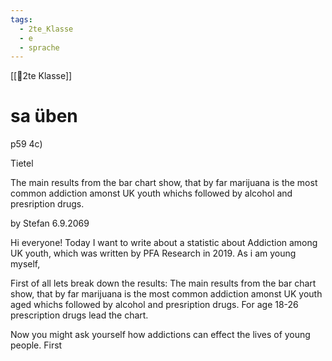 ```yaml
---
tags:
  - 2te_Klasse
  - e
  - sprache
---
```

[[🥲2te Klasse]]

# sa üben

p59 4c)

Tietel

The main results from the bar chart show, that by far marijuana is the most common addiction amonst UK youth whichs followed by alcohol and presription drugs.

by Stefan 
6.9.2069

Hi everyone!
Today I want to write about a statistic about Addiction among UK youth, which was written by PFA Research in 2019. As i am young myself, 

First of all lets break down the results: The main results from the bar chart show, that by far marijuana is the most common addiction amonst UK youth aged whichs followed by alcohol and presription drugs. For age 18-26 prescription drugs lead the chart.

Now you might ask yourself how addictions can effect the lives of young people. First 
